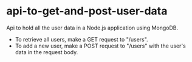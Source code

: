 # api-to-get-and-post-user-data
Api to hold all the user data in a Node.js application using MongoDB.

- To retrieve all users, make a GET request to "/users". 
- To add a new user, make a POST request to "/users" with the user's data in the request body.

